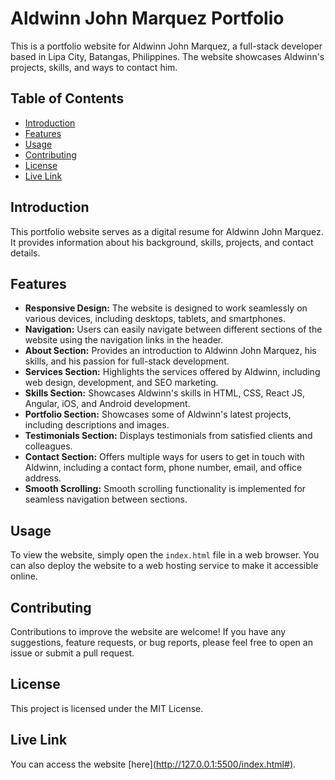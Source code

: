 # Aldwinn John Marquez Portfolio

This is a portfolio website for Aldwinn John Marquez, a full-stack developer based in Lipa City, Batangas, Philippines. The website showcases Aldwinn's projects, skills, and ways to contact him.

## Table of Contents

- [Introduction](#introduction)
- [Features](#features)
- [Usage](#usage)
- [Contributing](#contributing)
- [License](#license)
- [Live Link](#live-link)

## Introduction

This portfolio website serves as a digital resume for Aldwinn John Marquez. It provides information about his background, skills, projects, and contact details.

## Features

- **Responsive Design:** The website is designed to work seamlessly on various devices, including desktops, tablets, and smartphones.
- **Navigation:** Users can easily navigate between different sections of the website using the navigation links in the header.
- **About Section:** Provides an introduction to Aldwinn John Marquez, his skills, and his passion for full-stack development.
- **Services Section:** Highlights the services offered by Aldwinn, including web design, development, and SEO marketing.
- **Skills Section:** Showcases Aldwinn's skills in HTML, CSS, React JS, Angular, iOS, and Android development.
- **Portfolio Section:** Showcases some of Aldwinn's latest projects, including descriptions and images.
- **Testimonials Section:** Displays testimonials from satisfied clients and colleagues.
- **Contact Section:** Offers multiple ways for users to get in touch with Aldwinn, including a contact form, phone number, email, and office address.
- **Smooth Scrolling:** Smooth scrolling functionality is implemented for seamless navigation between sections.

## Usage

To view the website, simply open the `index.html` file in a web browser. You can also deploy the website to a web hosting service to make it accessible online.

## Contributing

Contributions to improve the website are welcome! If you have any suggestions, feature requests, or bug reports, please feel free to open an issue or submit a pull request.

## License

This project is licensed under the MIT License.

## Live Link

You can access the website [here][(http://127.0.0.1:5500/index.html#)](https://ryvenn127.github.io/Marquez_Aldwinn_John_F_Website/).
